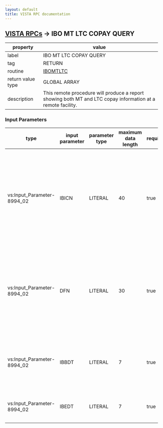 ```yaml
---
layout: default
title: VISTA RPC documentation
---
```




## [VISTA RPCs](TableOfContent.md) &#8594; IBO MT LTC COPAY QUERY 

 property | value 
--- | --- 
 label | IBO MT LTC COPAY QUERY
 tag | RETURN
 routine | [IBOMTLTC](http://code.osehra.org/dox/Routine_IBOMTLTC_source.html)
 return value type | GLOBAL ARRAY
 description | This remote procedure will produce a report showing both MT and LTC copay information at a remote facility.

### Input Parameters

| type | input parameter | parameter type | maximum data length | required | description | 
| --- | --- | --- | --- | --- | --- | 
| vs:Input_Parameter-8994_02 | IBICN | LITERAL | 40 | true | This is the patient's ICN used to identify the patient at a remote facility.  This is an optional paramater, the patient's DFN if known my be passed instead. | 
| vs:Input_Parameter-8994_02 | DFN | LITERAL | 30 | true | This is the patient's DFN, it is not required but will be used if passed.  If it is not passed, then the patient's ICN will be necessary. | 
| vs:Input_Parameter-8994_02 | IBBDT | LITERAL | 7 | true | This is the starting date of the date range of the information requested.  It is required. | 
| vs:Input_Parameter-8994_02 | IBEDT | LITERAL | 7 | true | This is the ending date of the date range requested. | 